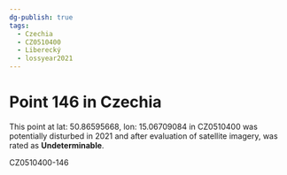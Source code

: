 ```yaml
---
dg-publish: true
tags:
  - Czechia
  - CZ0510400
  - Liberecký
  - lossyear2021
---
```


# Point 146 in Czechia

This point at lat: 50.86595668, lon: 15.06709084 in CZ0510400 was potentially disturbed in 2021 and after evaluation of satellite imagery, was rated as **Undeterminable**.



CZ0510400-146